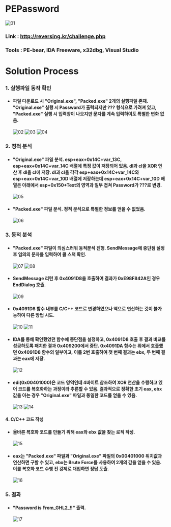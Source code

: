 # **PEPassword**

![01](Image/01.png?raw=true)
### Link : http://reversing.kr/challenge.php
### Tools : PE-bear, IDA Freeware, x32dbg, Visual Studio

# **Solution Process**
### 1. 실행파일 동작 확인
  - #### 파일 다운로드 시 "Original.exe", "Packed.exe" 2개의 실행파일 존재. "Original.exe" 실행 시 Password가 출력되지만 ??? 형식으로 가려져 있고, "Packed.exe" 실행 시 입력창이 나오지만 문자를 계속 입력하여도 특별한 변화 없음.
    ![02](Image/02.png?raw=true)
    ![03](Image/03.png?raw=true)
    ![04](Image/04.png?raw=true)

### 2. 정적 분석
  - #### "Original.exe" 파일 분석. esp+eax+0x14C+var_13C, esp+eax+0x14C+var_14C 배열에 특정 값이 저장되어 있음. dl과 cl을 XOR 연산 후 dl을 cl에 저장.  dl과 cl을 각각 esp+eax+0x14C+var_14C와 esp+eax+0x14C+var_10D 배열에 저장하는데 esp+eax+0x14C+var_10D 배열은 아래에서 esp+0x150+Text의 영역과 일부 겹쳐 Password가 ???로 변경.
    ![05](Image/05.png?raw=true)

  - #### "Packed.exe" 파일 분석. 정적 분석으로 특별한 정보를 얻을 수 없었음.
    ![06](Image/06.png?raw=true)

### 3. 동적 분석
  - #### "Packed.exe" 파일이 의심스러워 동적분석 진행. SendMessage에 중단점 설정 후 임의의 문자를 입력하여 콜 스택 확인.
    ![07](Image/07.png?raw=true)
    ![08](Image/08.png?raw=true)

  - #### SendMessage 리턴 후 0x4091D8을 호출하여 결과가 0xE98F842A인 경우 EndDialog 호출.
    ![09](Image/09.png?raw=true)

  - #### 0x4091D8 함수 내부를 C/C++ 코드로 변경하였으나 역으로 연산하는 것이 불가능하여 다른 방법 시도.
    ![10](Image/10.png?raw=true)
    ![11](Image/11.png?raw=true)

  - #### IDA를 통해 확인했었던 함수에 중단점을 설정하고, 0x4091D8 호출 후 결과 비교를 성공하도록 패치한 결과 0x409200에서 중단. 0x4091DA 함수는 위에서 호출했던 0x4091D8 함수의 일부이고, 이를 2번 호출하여 첫 번째 결과는 ebx, 두 번째 결과는 eax에 저장.
    ![12](Image/12.png?raw=true)

  - #### edi(0x00401000)은 코드 영역인데 4바이트 참조하여 XOR 연산을 수행하고 있어 코드를 복호화하는 과정이라 추론할 수 있음. 결과적으로 정확한 초기 eax, ebx 값을 아는 경우 "Original.exe" 파일과 동일한 코드를 얻을 수 있음.
    ![13](Image/13.png?raw=true)
    ![14](Image/14.png?raw=true)

#### 4. C/C++ 코드 작성
  - #### 올바른 복호화 코드를 만들기 위해 eax와 ebx 값을 찾는 로직 작성.
    ![15](Image/15.png?raw=true)

  - #### eax는 "Packed.exe" 파일과 "Original.exe" 파일의 0x00401000 위치값과 연산하면 구할 수 있고, ebx는 Brute Force를 사용하여 2개의 값을 얻을 수 있음. 이를 복호화 코드 수행 전 강제로 대입하면 정답 도출.
    ![16](Image/16.png?raw=true)

### 5. 결과
  - #### "Password is From_GHL2_!!" 출력.
    ![17](Image/17.png?raw=true)
